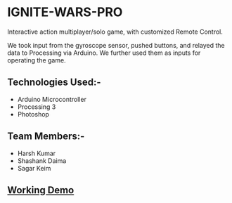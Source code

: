 # IGNITE-WARS-PRO

Interactive action multiplayer/solo game, with customized Remote Control.

We took input from the gyroscope sensor, pushed buttons, and relayed the data to Processing via Arduino. 
We further used them as inputs for operating the game.

## Technologies Used:-
  - Arduino Microcontroller
  - Processing 3
  - Photoshop

## Team Members:-
  - Harsh Kumar
  - Shashank Daima
  - Sagar Keim

## [Working Demo](https://www.youtube.com/watch?v=pUqISgHpKUU)

